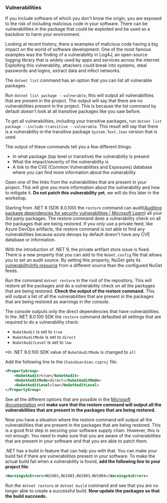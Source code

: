 ### Vulnerabilities
If you include software of which you don't know the origin, you are exposed to the risk of including malicious code in your software. There can be vulnerabilities in the package that could be exploited and be used as a backdoor to harm your environment.

Looking at recent history, there a examples of malicious code having a big impact on the world of software development. One of the most famous examples was the finding of a vulnerability in Log4J, an open-source logging library that is widely used by apps and services across the internet. Exploiting this vulnerability, attackers could break into systems, steal passwords and logins, extract data and infect networks.

The `dotnet list` command has an option that you can list all vulnerable packages.

Run `dotnet list package --vulnerable`, this will output all vulnerabilities that are present in the project. The output will say that there are no vulnerabilities present in the project. This is because the list command by default doesn't look at all transitive packages like you saw before.

To get all vulnerabilities, including your transitive packages, run `dotnet list package --include-transitive --vulnerable`. This result will say that there is a vulnerability in the transitive package `System.Text.Json` version that is used.

The output of these commands tell you a few different things:
- In what package (top level or transitive) the vulnerability is present
- What the impact/severity of the vulnerability is
- A link to the CVE (Common Vulnerabilities and Exposures) database where you can find more information about the vulnerability

Open one of the links from the vulnerabilities that are present in your project. This will give you more information about the vulnerability and how to mitigate it. **Do not patch this vulnerability yet**, we will do this later in the workshop.

Starting from .NET 8 (SDK 8.0.100) the `restore` command can audit([Auditing package dependencies for security vulnerabilities | Microsoft Learn](https://learn.microsoft.com/en-us/NuGet/concepts/auditing-packages)) all your 3rd party packages. The restore command does a vulnerability check on all the packages that are being restored. If you only use a private feed, like Azure DevOps artifacts, the restore command is not able to find any vulnerabilities because azure devops by default doesn't have any CVE database or information. 

With the introduction of .NET 9, the private artifact store issue is fixed. There is a new property that you can add to the `NuGet.config` file that allows you to set an audit source. By setting this property, NuGet gets its [vulnerabilityInfo resource](https://learn.microsoft.com/en-us/NuGet/api/vulnerability-info) from a different source than the configured NuGet feeds.

Run the command `dotnet restore` in the root of the repository. This will restore all the packages and do a vulnerability check on all the packages that are being restored. **Check the output of the restore command.** This will output a list of all the vulnerabilities that are present in the packages that are being restored as warnings in the console.

The console outputs only the direct dependencies that have vulnerabilities. In the .NET 8.0.100 SDK the `restore` command defaulted all settings that are required to do a vulnerability check:
- `NuGetAudit` is set to `true`
- `NuGetAuditMode` is set to `direct`
- `NuGetAuditLevel` is set to `low`

*In .NET 9.0.100 SDK value of `NuGetAuditMode` is changed to `all`

Add the following line to the `ChainGuardian.csproj` file:

```xml
<PropertyGroup>
    <NuGetAudit>true</NuGetAudit>
    <NuGetAuditMode>direct</NuGetAuditMode>
    <NuGetAuditLevel>low</NuGetAuditLevel>
</PropertyGroup>
```

See all the different options that are possible in the [Microsoft documentation](https://learn.microsoft.com/en-us/NuGet/concepts/auditing-packages#configuring-NuGet-audit) and **make sure that the restore command will output all the vulnerabilities that are present in the packages that are being restored.**

Now you have a situation where the restore command will output all the vulnerabilities that are present in the packages that are being restored. This is a good first step in securing your software supply chain. However, this is not enough. You need to make sure that you are aware of the vulnerabilities that are present in your software and that you are able to patch them.

.NET has a build in feature that can help you with that. You can make your build fail if there are vulnerabilities present in your software. To make the actual build fail when a vulnerability is found, **add the following line to your project file**:

```xml
<WarningsAsErrors>NU1901,NU1903,NU1903,NU1904</WarningsAsErrors>
```

Run the `dotnet restore` or `dotnet build` command and see that you are no longer able to create a successful build. **Now update the packages so that the build succeeds.**